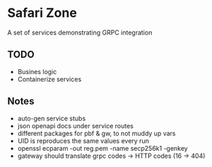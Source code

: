 # Safari Zone

A set of services demonstrating GRPC integration


## TODO

* Busines logic
* Containerize services


## Notes

* auto-gen service stubs
* json openapi docs under service routes
* different packages for pbf & gw, to not muddy up vars
* UID is reproduces the same values every run
* openssl ecparam -out reg.pem -name secp256k1 -genkey
* gateway should translate grpc codes -> HTTP codes (16 -> 404)
